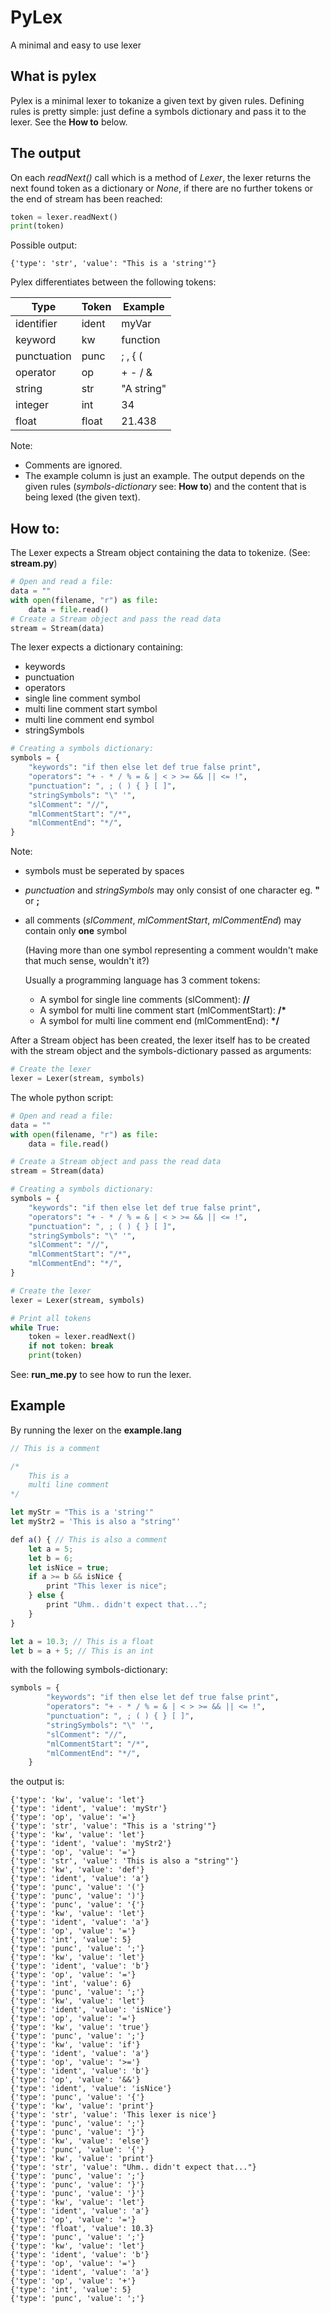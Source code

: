 # PyLex
A minimal and easy to use lexer

## What is pylex
Pylex is a minimal lexer to tokanize a given text by given rules.
Defining rules is pretty simple: just define a symbols dictionary and pass it to the lexer. See the **How to** below.

## The output
On each *readNext()* call which is a method of *Lexer*, the lexer returns the next found token as a dictionary or *None*, if there are no further tokens or the end of stream has been reached:
```python
token = lexer.readNext()
print(token)
```
Possible output:
```
{'type': 'str', 'value': "This is a 'string'"}
```

Pylex differentiates between the following tokens:

| Type          | Token         | Example  |
| ------------- | ------------- | -------- |
| identifier    | ident         | myVar    |
| keyword       | kw            | function |
| punctuation   | punc          | ; , { (  |
| operator      | op            | + - / &  |
| string        | str           |"A string"|
| integer       | int           |  34      |
| float         | float         |  21.438  |

Note:
* Comments are ignored.
* The example column is just an example. The output depends on the given rules (*symbols-dictionary* see: **How to**) and the content that is being lexed (the given text).

## How to:
The Lexer expects a Stream object containing the data to tokenize. (See: **stream.py**)

```python
# Open and read a file:
data = ""
with open(filename, "r") as file:
    data = file.read()
# Create a Stream object and pass the read data
stream = Stream(data)
```
The lexer expects a dictionary containing:
* keywords
* punctuation
* operators
* single line comment symbol
* multi line comment start symbol
* multi line comment end symbol
* stringSymbols


```python
# Creating a symbols dictionary:
symbols = {
    "keywords": "if then else let def true false print",
    "operators": "+ - * / % = & | < > >= && || <= !",
    "punctuation": ", ; ( ) { } [ ]",
    "stringSymbols": "\" '",
    "slComment": "//",
    "mlCommentStart": "/*",
    "mlCommentEnd": "*/",
}
```
Note:
* symbols must be seperated by spaces
* *punctuation* and *stringSymbols* may only consist of one character eg. **"** or **;**
* all comments (*slComment*, *mlCommentStart*, *mlCommentEnd*) may contain only **one** symbol
  
  (Having more than one symbol representing a comment wouldn't make that much sense, wouldn't it?)
  
  Usually a programming language has 3 comment tokens:
  * A symbol for single line comments (slComment): __//__
  * A symbol for multi line comment start (mlCommentStart): __/*__
  * A symbol for multi line comment end (mlCommentEnd): __*/__
  
After a Stream object has been created, the lexer itself has to be created with the stream object and the symbols-dictionary passed as arguments:
  
```python
# Create the lexer
lexer = Lexer(stream, symbols)
```
  
  The whole python script:
```python
# Open and read a file:
data = ""
with open(filename, "r") as file:
    data = file.read()

# Create a Stream object and pass the read data
stream = Stream(data)

# Creating a symbols dictionary:
symbols = {
    "keywords": "if then else let def true false print",
    "operators": "+ - * / % = & | < > >= && || <= !",
    "punctuation": ", ; ( ) { } [ ]",
    "stringSymbols": "\" '",
    "slComment": "//",
    "mlCommentStart": "/*",
    "mlCommentEnd": "*/",
}

# Create the lexer
lexer = Lexer(stream, symbols)

# Print all tokens
while True:
    token = lexer.readNext()
    if not token: break
    print(token)
```

See: **run_me.py** to see how to run the lexer.


## Example
By running the lexer on the **example.lang**
```javascript
// This is a comment

/*
    This is a
    multi line comment
*/

let myStr = "This is a 'string'"
let myStr2 = 'This is also a "string"'

def a() { // This is also a comment
    let a = 5;
    let b = 6;
    let isNice = true;
    if a >= b && isNice {
        print "This lexer is nice";
    } else {
        print "Uhm.. didn't expect that...";
    }
}

let a = 10.3; // This is a float
let b = a + 5; // This is an int
```

with the following symbols-dictionary:
```python
symbols = {
        "keywords": "if then else let def true false print",
        "operators": "+ - * / % = & | < > >= && || <= !",
        "punctuation": ", ; ( ) { } [ ]",
        "stringSymbols": "\" '",
        "slComment": "//",
        "mlCommentStart": "/*",
        "mlCommentEnd": "*/",
    }
```

the output is:
```
{'type': 'kw', 'value': 'let'}
{'type': 'ident', 'value': 'myStr'}
{'type': 'op', 'value': '='}
{'type': 'str', 'value': "This is a 'string'"}
{'type': 'kw', 'value': 'let'}
{'type': 'ident', 'value': 'myStr2'}
{'type': 'op', 'value': '='}
{'type': 'str', 'value': 'This is also a "string"'}
{'type': 'kw', 'value': 'def'}
{'type': 'ident', 'value': 'a'}
{'type': 'punc', 'value': '('}
{'type': 'punc', 'value': ')'}
{'type': 'punc', 'value': '{'}
{'type': 'kw', 'value': 'let'}
{'type': 'ident', 'value': 'a'}
{'type': 'op', 'value': '='}
{'type': 'int', 'value': 5}
{'type': 'punc', 'value': ';'}
{'type': 'kw', 'value': 'let'}
{'type': 'ident', 'value': 'b'}
{'type': 'op', 'value': '='}
{'type': 'int', 'value': 6}
{'type': 'punc', 'value': ';'}
{'type': 'kw', 'value': 'let'}
{'type': 'ident', 'value': 'isNice'}
{'type': 'op', 'value': '='}
{'type': 'kw', 'value': 'true'}
{'type': 'punc', 'value': ';'}
{'type': 'kw', 'value': 'if'}
{'type': 'ident', 'value': 'a'}
{'type': 'op', 'value': '>='}
{'type': 'ident', 'value': 'b'}
{'type': 'op', 'value': '&&'}
{'type': 'ident', 'value': 'isNice'}
{'type': 'punc', 'value': '{'}
{'type': 'kw', 'value': 'print'}
{'type': 'str', 'value': 'This lexer is nice'}
{'type': 'punc', 'value': ';'}
{'type': 'punc', 'value': '}'}
{'type': 'kw', 'value': 'else'}
{'type': 'punc', 'value': '{'}
{'type': 'kw', 'value': 'print'}
{'type': 'str', 'value': "Uhm.. didn't expect that..."}
{'type': 'punc', 'value': ';'}
{'type': 'punc', 'value': '}'}
{'type': 'punc', 'value': '}'}
{'type': 'kw', 'value': 'let'}
{'type': 'ident', 'value': 'a'}
{'type': 'op', 'value': '='}
{'type': 'float', 'value': 10.3}
{'type': 'punc', 'value': ';'}
{'type': 'kw', 'value': 'let'}
{'type': 'ident', 'value': 'b'}
{'type': 'op', 'value': '='}
{'type': 'ident', 'value': 'a'}
{'type': 'op', 'value': '+'}
{'type': 'int', 'value': 5}
{'type': 'punc', 'value': ';'}
```
